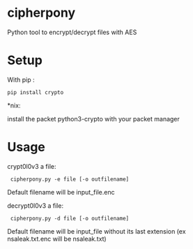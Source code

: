 cipherpony
==========

Python tool to encrypt/decrypt files with AES

Setup
=====
With pip :

```pip install crypto```

*nix:

install the packet python3-crypto with your packet manager


Usage
=====
crypt0l0v3 a file:
```
 cipherpony.py -e file [-o outfilename]  
```
  Default filename will be input_file.enc

decrypt0l0v3 a file:
```
 cipherpony.py -d file [-o outfilename]
 ```
  Default filename will be input_file without its last extension
  (ex nsaleak.txt.enc will be nsaleak.txt)
